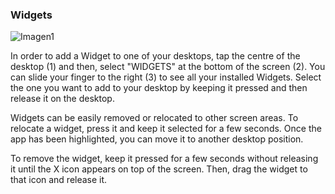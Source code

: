 ### Widgets

![Imagen1](http://static.energysistem.com/images/manuals/42500/5710f3bf9f104.jpg)

In order to add a Widget to one of your desktops, tap the centre of the desktop (1) and then, select "WIDGETS" at the bottom of the screen (2). You can slide your finger to the right (3) to see all your installed Widgets. Select the one you want to add to your desktop by keeping it pressed and then release it on the desktop.

Widgets can be easily removed or relocated to other screen areas. To relocate a widget, press it and keep it selected for a few seconds. Once the app has been highlighted, you can move it to another desktop position.

To remove the widget, keep it pressed for a few seconds without releasing it until the X icon appears on top of the screen. Then, drag the widget to that icon and release it.
